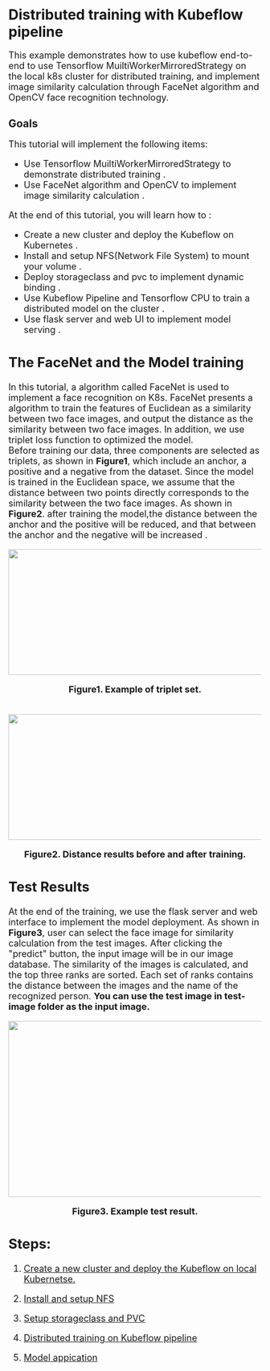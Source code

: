 # Distributed training with Kubeflow pipeline
<font size=4>This example demonstrates how to use kubeflow end-to-end to use Tensorflow MuiltiWorkerMirroredStrategy on the local k8s cluster for distributed training, and implement image similarity calculation through FaceNet algorithm and OpenCV face recognition technology.</font>
## Goals
<font size=4> This tutorial will implement the following items:  
  
*	Use Tensorflow MuiltiWorkerMirroredStrategy to demonstrate distributed training .  
*	Use FaceNet algorithm and OpenCV to implement image similarity calculation .  
  
<font size=4> At the end of this tutorial, you will learn how to :  
*  Create a new cluster and deploy the Kubeflow on Kubernetes .
*  Install and setup NFS(Network File System) to mount your volume . 
*  Deploy storageclass and pvc to implement dynamic binding .
*  Use Kubeflow Pipeline and Tensorflow CPU to train a distributed model on the cluster .  
*  Use flask server and web UI to implement model serving .
  
## The FaceNet and the Model training
  In this tutorial, a algorithm called FaceNet is used to implement a face recognition on K8s. FaceNet presents a algorithm to train the features of Euclidean as a similarity between two face images, and output the distance as the similarity between two face images. In addition, we use triplet loss function to optimized the model.  
  Before training our data, three components are selected as triplets, as shown in **Figure1**, which include an anchor, a positive and a negative from the dataset. Since the model is trained in the Euclidean space, we assume that the distance between two points directly corresponds to the similarity between the two face images. As shown in **Figure2**. after training the model,the distance between the anchor and the positive will be reduced, and that between the anchor and the negative will be increased . 
    
 

<div align=center><img width="700" height="250" src="https://user-images.githubusercontent.com/51089749/137072979-88109170-db18-4803-8422-1673a0887802.png"/></div>
<p align ="center"> <b>Figure1. Example of triplet set.</b></p>
  
<br>

<div align=center><img width="600" height="250" src="https://user-images.githubusercontent.com/51089749/137073084-f5c87f57-5eaa-4f83-89c6-cd97408f8a12.png"/></div>
<p align ="center"><b> Figure2. Distance results before and after training.</b></p>
  
## Test Results
<font size=4> At the end of the training, we use the flask server and web interface to implement the model deployment. As shown in **Figure3**, user can select the face image for similarity calculation from the test images. After clicking the "predict" button, the input image will be in our image database. The similarity of the images is calculated, and the top three ranks are sorted. Each set of ranks contains the distance between the images and the name of the recognized person.
**You can use the test image in test-image folder as the input image.**  
<div align=center><img width="600" height="350" src="https://user-images.githubusercontent.com/51089749/137261141-ec762780-c1db-4b41-8e25-3de9c58b4e2a.png"/></div>
<p align ="center"> <b>Figure3. Example test result.</b></p>

## Steps:
1. [Create a new cluster and deploy the Kubeflow on local Kubernetse.](https://github.com/mike0355/k8s-facenet-distributed-training/blob/main/step1_Local_K8s_and_Kubeflow_setup.md)

2. [Install and setup NFS](https://github.com/mike0355/k8s-facenet-distributed-training/blob/main/Step2_NFS_setup.md)

3. [Setup storageclass and PVC](https://github.com/mike0355/k8s-facenet-distributed-training/blob/main/step3_Storageclass_PVC_setting.md)

4. [Distributed training on Kubeflow pipeline](https://github.com/mike0355/k8s-facenet-distributed-training/blob/main/step4_Distributed_training.md)

5. [Model appication](https://github.com/mike0355/k8s-facenet-distributed-training/blob/main/step5_serving.md)
